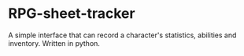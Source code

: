# RPG-sheet-tracker
A simple interface that can record a character's statistics, abilities and inventory. Written in python.
